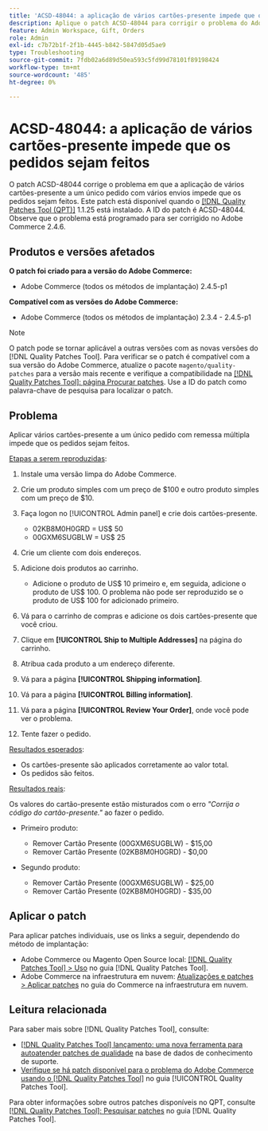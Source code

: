 ```yaml
---
title: 'ACSD-48044: a aplicação de vários cartões-presente impede que os pedidos sejam feitos'
description: Aplique o patch ACSD-48044 para corrigir o problema do Adobe Commerce, onde a aplicação de vários cartões-presente a um único pedido com vários envios impede que os pedidos sejam feitos.
feature: Admin Workspace, Gift, Orders
role: Admin
exl-id: c7b72b1f-2f1b-4445-b842-5847d05d5ae9
type: Troubleshooting
source-git-commit: 7fdb02a6d89d50ea593c5fd99d78101f89198424
workflow-type: tm+mt
source-wordcount: '485'
ht-degree: 0%

---
```


# ACSD-48044: a aplicação de vários cartões-presente impede que os pedidos sejam feitos

O patch ACSD-48044 corrige o problema em que a aplicação de vários cartões-presente a um único pedido com vários envios impede que os pedidos sejam feitos. Este patch está disponível quando o [[!DNL Quality Patches Tool (QPT)]](https://experienceleague.adobe.com/en/docs/commerce-operations/tools/quality-patches-tool/quality-patches-tool-to-self-serve-quality-patches) 1.1.25 está instalado. A ID do patch é ACSD-48044. Observe que o problema está programado para ser corrigido no Adobe Commerce 2.4.6.

## Produtos e versões afetados

**O patch foi criado para a versão do Adobe Commerce:**

* Adobe Commerce (todos os métodos de implantação) 2.4.5-p1

**Compatível com as versões do Adobe Commerce:**

* Adobe Commerce (todos os métodos de implantação) 2.3.4 - 2.4.5-p1

>[!NOTE]
>
>O patch pode se tornar aplicável a outras versões com as novas versões do [!DNL Quality Patches Tool]. Para verificar se o patch é compatível com a sua versão do Adobe Commerce, atualize o pacote `magento/quality-patches` para a versão mais recente e verifique a compatibilidade na [[!DNL Quality Patches Tool]: página Procurar patches](https://experienceleague.adobe.com/tools/commerce-quality-patches/index.html). Use a ID do patch como palavra-chave de pesquisa para localizar o patch.

## Problema

Aplicar vários cartões-presente a um único pedido com remessa múltipla impede que os pedidos sejam feitos.

<u>Etapas a serem reproduzidas</u>:

1. Instale uma versão limpa do Adobe Commerce.
1. Crie um produto simples com um preço de $100 e outro produto simples com um preço de $10.
1. Faça logon no [!UICONTROL Admin panel] e crie dois cartões-presente.

   * 02KB8M0H0GRD = US$ 50
   * 00GXM6SUGBLW = US$ 25

1. Crie um cliente com dois endereços.
1. Adicione dois produtos ao carrinho.

   * Adicione o produto de US$ 10 primeiro e, em seguida, adicione o produto de US$ 100. O problema não pode ser reproduzido se o produto de US$ 100 for adicionado primeiro.

1. Vá para o carrinho de compras e adicione os dois cartões-presente que você criou.
1. Clique em **[!UICONTROL Ship to Multiple Addresses]** na página do carrinho.
1. Atribua cada produto a um endereço diferente.
1. Vá para a página **[!UICONTROL Shipping information]**.
1. Vá para a página **[!UICONTROL Billing information]**.
1. Vá para a página **[!UICONTROL Review Your Order]**, onde você pode ver o problema.
1. Tente fazer o pedido.

<u>Resultados esperados</u>:

* Os cartões-presente são aplicados corretamente ao valor total.
* Os pedidos são feitos.

<u>Resultados reais</u>:

Os valores do cartão-presente estão misturados com o erro *&quot;Corrija o código do cartão-presente.&quot;* ao fazer o pedido.

* Primeiro produto:

   * Remover Cartão Presente (00GXM6SUGBLW) - $15,00
   * Remover Cartão Presente (02KB8M0H0GRD) - $0,00

* Segundo produto:

   * Remover Cartão Presente (00GXM6SUGBLW) - $25,00
   * Remover Cartão Presente (02KB8M0H0GRD) - $35,00

## Aplicar o patch

Para aplicar patches individuais, use os links a seguir, dependendo do método de implantação:

* Adobe Commerce ou Magento Open Source local: [[!DNL Quality Patches Tool] > Uso](/help/tools/quality-patches-tool/usage.md) no guia [!DNL Quality Patches Tool].
* Adobe Commerce na infraestrutura em nuvem: [Atualizações e patches > Aplicar patches](https://experienceleague.adobe.com/docs/commerce-cloud-service/user-guide/develop/upgrade/apply-patches.html) no guia do Commerce na infraestrutura em nuvem.

## Leitura relacionada

Para saber mais sobre [!DNL Quality Patches Tool], consulte:

* [[!DNL Quality Patches Tool] lançamento: uma nova ferramenta para autoatender patches de qualidade](https://experienceleague.adobe.com/en/docs/commerce-operations/tools/quality-patches-tool/quality-patches-tool-to-self-serve-quality-patches) na base de dados de conhecimento de suporte.
* [Verifique se há patch disponível para o problema do Adobe Commerce usando o  [!DNL Quality Patches Tool]](/help/tools/quality-patches-tool/patches-available-in-qpt/check-patch-for-magento-issue-with-magento-quality-patches.md) no guia [!UICONTROL Quality Patches Tool].


Para obter informações sobre outros patches disponíveis no QPT, consulte [[!DNL Quality Patches Tool]: Pesquisar patches](https://experienceleague.adobe.com/tools/commerce-quality-patches/index.html) no guia [!DNL Quality Patches Tool].
